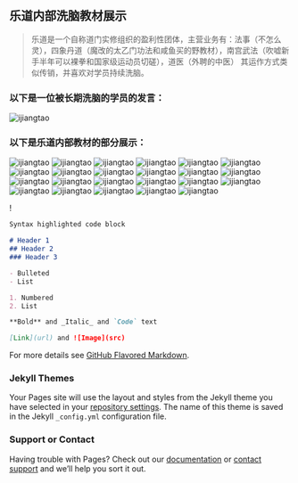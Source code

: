 ## 乐道内部洗脑教材展示


> 乐道是一个自称道门实修组织的盈利性团体，主营业务有：法事（不怎么灵），四象丹道（魔改的太乙门功法和咸鱼买的野教材），南宫武法（吹嘘新手半年可以裸拳和国家级运动员切磋），道医（外聘的中医）
其运作方式类似传销，并喜欢对学员持续洗脑。




### 以下是一位被长期洗脑的学员的发言：
![ijiangtao](https://pic.imgdb.cn/item/611ebb1d4907e2d39c3a1644.jpg)

### 以下是乐道内部教材的部分展示：
![ijiangtao](https://pic.imgdb.cn/item/611ebd5a4907e2d39c3cb732.jpg)
![ijiangtao](https://pic.imgdb.cn/item/611eba804907e2d39c395bf4.jpg)
![ijiangtao](https://pic.imgdb.cn/item/611ebb054907e2d39c39f79f.jpg)
![ijiangtao](https://pic.imgdb.cn/item/611eb6424907e2d39c34c311.png)
![ijiangtao](https://pic.imgdb.cn/item/611eba044907e2d39c38beed.png)
![ijiangtao](https://pic.imgdb.cn/item/611eba044907e2d39c38bede.png)
![ijiangtao](https://pic.imgdb.cn/item/611eba044907e2d39c38bece.png)
![ijiangtao](https://pic.imgdb.cn/item/611eba044907e2d39c38bebe.png)
![ijiangtao](https://pic.imgdb.cn/item/611eba034907e2d39c38beb6.png)
![ijiangtao](https://pic.imgdb.cn/item/611eba114907e2d39c38cf16.png)
![ijiangtao](https://pic.imgdb.cn/item/611eba114907e2d39c38cf00.png)
![ijiangtao](https://pic.imgdb.cn/item/611eba114907e2d39c38ceee.png)
![ijiangtao](https://pic.imgdb.cn/item/611eba114907e2d39c38cee4.png)
![ijiangtao](https://pic.imgdb.cn/item/611eba114907e2d39c38ced9.png)
![ijiangtao](https://pic.imgdb.cn/item/611eba244907e2d39c38e411.png)
![ijiangtao](https://pic.imgdb.cn/item/611eba244907e2d39c38e406.png)
![ijiangtao](https://pic.imgdb.cn/item/611eba244907e2d39c38e3ee.png)
![ijiangtao](https://pic.imgdb.cn/item/611eba244907e2d39c38e3e1.png)
![ijiangtao](https://pic.imgdb.cn/item/611eba244907e2d39c38e3d5.png)
![ijiangtao](https://pic.imgdb.cn/item/611eba324907e2d39c38f625.png)
![ijiangtao](https://pic.imgdb.cn/item/611eba324907e2d39c38f615.png)
![ijiangtao](https://pic.imgdb.cn/item/611eba324907e2d39c38f602.png)
![ijiangtao](https://pic.imgdb.cn/item/611eba324907e2d39c38f5f3.png)

!
```markdown
Syntax highlighted code block

# Header 1
## Header 2
### Header 3

- Bulleted
- List

1. Numbered
2. List

**Bold** and _Italic_ and `Code` text

[Link](url) and ![Image](src)
```

For more details see [GitHub Flavored Markdown](https://guides.github.com/features/mastering-markdown/).

### Jekyll Themes

Your Pages site will use the layout and styles from the Jekyll theme you have selected in your [repository settings](https://github.com/potianyixiao/liqizhen/settings/pages). The name of this theme is saved in the Jekyll `_config.yml` configuration file.

### Support or Contact

Having trouble with Pages? Check out our [documentation](https://docs.github.com/categories/github-pages-basics/) or [contact support](https://support.github.com/contact) and we’ll help you sort it out.
